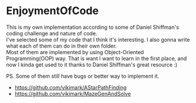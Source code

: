 # EnjoymentOfCode

This is my own implementation according to some of Daniel Shiffman's coding challenge and nature of code.  
I've selected some of my code that I think it's interesting. I also gonna write what each of them can do in their own folder.  
Most of them are implemented by using Object-Oriented Programming(OOP) way. That is want I want to learn in the first place, and now I kinda get used to it thanks to Daniel Shiffman's great resource :)  

PS. Some of them still have bugs or better way to implement it.  

- https://github.com/vikimark/AStarPathFinding<br />
- https://github.com/vikimark/MazeGenAndSolve<br />
